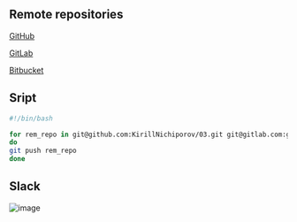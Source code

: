 ## Remote repositories

[GitHub](https://github.com/KirillNichiporov/03)

[GitLab](https://gitlab.com/git270/git03)

[Bitbucket](https://bitbucket.org/kkririll/git03)

## Sript

```bash
#!/bin/bash

for rem_repo in git@github.com:KirillNichiporov/03.git git@gitlab.com:git270/git03.git git@gitlab.com:git270/git03.git
do
git push rem_repo
done
```
## Slack

![image](https://user-images.githubusercontent.com/110092772/182028281-fb350d03-520c-45df-8f23-ffe8afce87bc.png)
